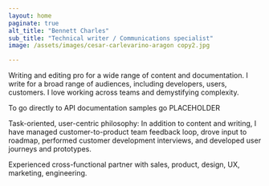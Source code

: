 ```yaml
---
layout: home
paginate: true
alt_title: "Bennett Charles"
sub_title: "Technical writer / Communications specialist"
image: /assets/images/cesar-carlevarino-aragon copy2.jpg

---
```

Writing and editing pro for a wide range of content and documentation.  I write for a broad range of audiences, including developers, users, customers. I love working across teams and demystifying complexity.

To go directly to API documentation samples go PLACEHOLDER

Task-oriented, user-centric philosophy: In addition to content and writing, I have managed customer-to-product team feedback loop, drove input to roadmap, performed customer development interviews, and developed user journeys and prototypes.

Experienced cross-functional partner with sales, product, design, UX, marketing, engineering.
